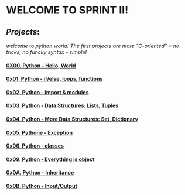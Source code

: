 # WELCOME TO SPRINT II!
## *Projects*:
*welcome to python world!
The first projects are more "C-oriented" = no tricks, no funcky syntax - simple!*

#### [0X00. Python - Hello, World](https://intranet.alxswe.com/projects/231)

#### [0x01. Python - if/else, loops, functions](https://intranet.alxswe.com/projects/233)

#### [0x02. Python - import & modules](https://intranet.alxswe.com/projects/239)

#### [0x03. Python - Data Structures: Lists, Tuples](https://intranet.alxswe.com/projects/241)

#### [0x04. Python - More Data Structures: Set, Dictionary](https://intranet.alxswe.com/projects/243#quiz-completed)

#### [0x05. Pythone - Exception](https://intranet.alxswe.com/projects/245)

#### [0x06. Python - classes](https://intranet.alxswe.com/projects/247)

#### [0x09. Python - Everything is object](https://intranet.alxswe.com/projects/252)

#### [0x0A. Python - Inheritance](https://intranet.alxswe.com/projects/254)

#### [0x0B. Python - Input/Output](https://intranet.alxswe.com/projects/260)


